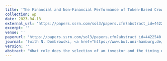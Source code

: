 ```yaml
---
title: 'The Financial and Non-Financial Performance of Token-Based Crowdfunding: Certification Arbitrage, Investor Choice, and the Optimal Timing of ICOs'
collection: wp
date: 2023-04-18
external_url: 'https://papers.ssrn.com/sol3/papers.cfm?abstract_id=4422540'
excerpt: ''
venue: ''
paperurl: 'https://papers.ssrn.com/sol3/papers.cfm?abstract_id=4422540'
journal: '(with N. Dombrowski, <a href="https://www.bwl.uni-hamburg.de/finance/team/drobetz.html">W. Drobetz</a>, L. Hornuf)'
version: ''
abstract: 'What role does the selection of an investor and the timing of financing play in initial coin offerings (ICOs)? We investigate the operating and financial performance of ventures conducting ICOs with different types of investors at different points in the venture life cycle. We find that, relative to purely crowdfunded ICO ventures, institutional investor-backed ICO ventures exhibit poorer operating performance and fail earlier. However, conditional on their survival, these ventures financially outperform those that do not receive institutional investor support. The diverging effects of investor backing on financial and operating performance are consistent with our theory of certification arbitrage; i.e., institutional investors use their reputation to drive up valuations and quickly exit the venture post-ICO. Our findings further indicate that there is an inverted U-shaped relationship for fundraising success of ICO ventures over their life cycle. Another inverted U-shaped relationship exists for the short-term financial performance of ICO ventures over their life cycle. Both the fundraising success and the financial performance of an ICO venture initially increase over the life cycle and eventually decrease after the product piloting stage.'
---
```

